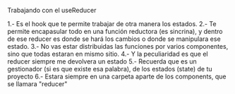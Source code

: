Trabajando con el useReducer

1.- Es el hook que te permite trabajar de otra manera los estados.
2.- Te permite encapasular todo en una función reductora (es sincrina), y dentro de ese reducer es donde se hará los cambios o donde se manipulara ese estado.
3.- No vas estar distribuidas las funciones por varios componentes, sino que todas estaran en mismo sitio.
4.- Y la peculiaridad es que el reducer siempre me devolvera un estado 
5.- Recuerda que es un gestionador (si es que existe esa palabra), de los estados (state) de tu proyecto
6.- Estara siempre en una carpeta aparte de los components, que se llamara "reducer"